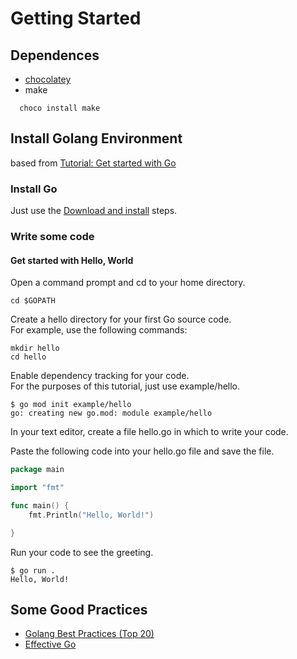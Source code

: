 # Getting Started

## Dependences

- [chocolatey](https://chocolatey.org/install)
- make

```batch
  choco install make
  ```


## Install Golang Environment

based from [Tutorial: Get started with Go](https://go.dev/doc/tutorial/getting-started)

### Install Go

Just use the [Download and install](https://go.dev/doc/install) steps.

### Write some code

#### Get started with Hello, World

Open a command prompt and cd to your home directory.

``` batch
cd $GOPATH
```

 Create a hello directory for your first Go source code.\
For example, use the following commands:

``` batch
mkdir hello
cd hello
```

Enable dependency tracking for your code.\
For the purposes of this tutorial, just use example/hello.

``` batch
$ go mod init example/hello
go: creating new go.mod: module example/hello
```

In your text editor, create a file hello.go in which to write your code.

Paste the following code into your hello.go file and save the file.

``` go
package main

import "fmt"

func main() {
    fmt.Println("Hello, World!")

}
```

Run your code to see the greeting.

```batch
$ go run .
Hello, World!
```

## Some Good Practices

- [Golang Best Practices (Top 20)](https://medium.com/@golangda/golang-quick-reference-top-20-best-coding-practices-c0cea6a43f20)
- [Effective Go](https://go.dev/doc/effective_go)
